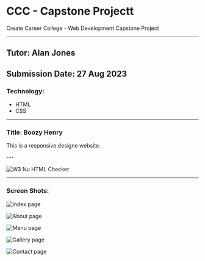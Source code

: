 # CCC - Capstone Projectt
Create Career College - Web Development Capstone Project

---

## Tutor: Alan Jones<br>
## Submission Date: 27 Aug 2023

### Technology:
- HTML
- CSS
---

### Title: Boozy Henry
<p>This is a responsive designe website.</p>
---

![W3 Nu HTML Checker](Html_Checker.png)

---

### Screen Shots:

![Index page](/pages/index.png)

![About page](/pages/about.png)

![Menu page](/pages/menu.png)

![Gallery page](/pages/gallery.png)

![Contact page](/pages/contact.png)
